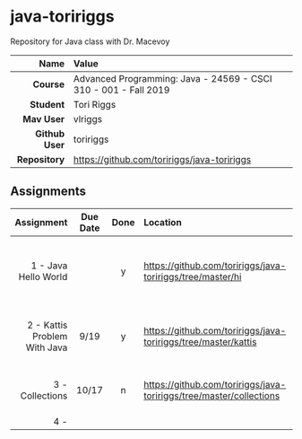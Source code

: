 # java-toririggs

Repository for Java class with Dr. Macevoy

| Name | Value |
|---:|:---|
| **Course** | Advanced Programming: Java - 24569 - CSCI 310 - 001 - Fall 2019 |
| **Student** | Tori Riggs |
| **Mav User**            | vlriggs |
| **Github User**         | toririggs |
| **Repository**          | https://github.com/toririggs/java-toririggs |

## Assignments

| Assignment | Due Date | Done | Location | Notes |
|-----------:|:--------:|:----:|:---------|:------|
| 1 - Java Hello World |  |  y   | https://github.com/toririggs/java-toririggs/tree/master/hi | Create a Hello World app with Java |
| 2 - Kattis Problem With Java  | 9/19 |  y  |  https://github.com/toririggs/java-toririggs/tree/master/kattis  |  Solve a Kattis problem using Java  |
| 3 - Collections  |  10/17  |  n  |  https://github.com/toririggs/java-toririggs/tree/master/collections  |  Create a program using HashSet  |
| 4 -   |  |    |  |  |
